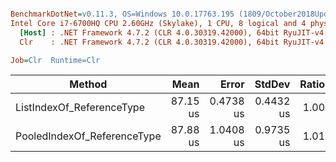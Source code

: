 ``` ini

BenchmarkDotNet=v0.11.3, OS=Windows 10.0.17763.195 (1809/October2018Update/Redstone5)
Intel Core i7-6700HQ CPU 2.60GHz (Skylake), 1 CPU, 8 logical and 4 physical cores
  [Host] : .NET Framework 4.7.2 (CLR 4.0.30319.42000), 64bit RyuJIT-v4.7.3260.0
  Clr    : .NET Framework 4.7.2 (CLR 4.0.30319.42000), 64bit RyuJIT-v4.7.3260.0

Job=Clr  Runtime=Clr  

```
|                      Method |     Mean |     Error |    StdDev | Ratio |
|---------------------------- |---------:|----------:|----------:|------:|
|   ListIndexOf_ReferenceType | 87.15 us | 0.4738 us | 0.4432 us |  1.00 |
| PooledIndexOf_ReferenceType | 87.88 us | 1.0408 us | 0.9735 us |  1.01 |
